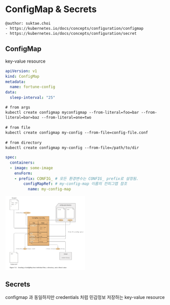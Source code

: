 # ConfigMap & Secrets

```
@author: suktae.choi
- https://kubernetes.io/docs/concepts/configuration/configmap
- https://kubernetes.io/docs/concepts/configuration/secret
```

## ConfigMap
key-value resource

```yaml
apiVersion: v1
kind: ConfigMap
metadata:
  name: fortune-config
data:
  sleep-interval: "25"
```

```shell
# from args
kubectl create configmap myconfigmap --from-literal=foo=bar --from-literal=bar=baz --from-literal=one=two

# from file 
kubectl create configmap my-config --from-file=config-file.conf

# from directory
kubectl create configmap my-config --from-file=/path/to/dir
```

```yaml
spec:
  containers:
  - image: some-image
    envForm:
    - prefix: CONFIG_ # 모든 환경변수는 CONFIG_ prefix로 설정됨.
        configMapRef: # my-config-map 이름의 컨피그맵 참조
          name: my-config-map
```

<img src="1.png" width="50%">

## Secrets
configmap 과 동일하지만 credentials 처럼 민감정보 저장하는 key-value resource